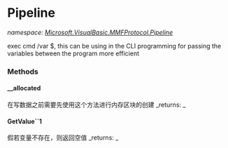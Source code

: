 ﻿
# Pipeline
_namespace: [Microsoft.VisualBasic.MMFProtocol.Pipeline](N-Microsoft.VisualBasic.MMFProtocol.Pipeline.md)_

exec cmd /var $<piplineName>, this can be using in the CLI programming for passing the variables between the program more efficient

### Methods

#### __allocated
在写数据之前需要先使用这个方法进行内存区块的创建
_returns: _
#### GetValue``1
假若变量不存在，则返回空值
_returns: _



